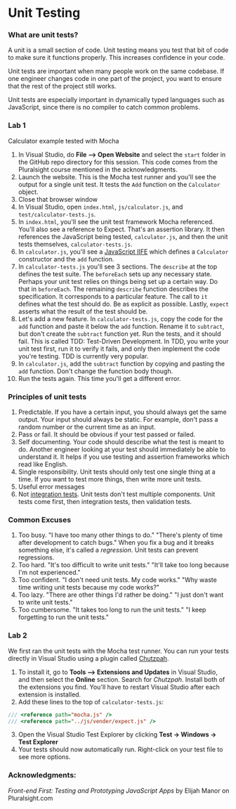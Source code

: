 Unit Testing
============

### What are unit tests? ###

A unit is a small section of code.  Unit testing means you test that bit of code to make sure it functions properly.  This increases confidence in your code.

Unit tests are important when many people work on the same codebase.  If one engineer changes code in one part of the project, you want to ensure that the rest of the project still works.

Unit tests are especially important in dynamically typed languages such as JavaScript, since there is no compiler to catch common problems.

### Lab 1 ###

Calculator example tested with Mocha

1. In Visual Studio, do **File --> Open Website** and select the `start` folder in the GitHub repo directory for this session.  This code comes from the Pluralsight course mentioned in the acknowledgments.
2. Launch the website.  This is the Mocha test runner and you'll see the output for a single unit test.  It tests the `Add` function on the `Calculator` object.
3. Close that browser window
4. In Visual Studio, open `index.html`, `js/calculator.js`, and `test/calculator-tests.js`.  
5. In `index.html`, you'll see the unit test framework Mocha referenced.  You'll also see a reference to Expect.  That's an assertion library.  It then references the JavaScript being tested, `calculator.js`, and then the unit tests themselves, `calculator-tests.js`.
5. In `calculator.js`, you'll see a [JavaScript IIFE](http://tinyurl.com/nsu3okz) which defines a `Calculator` constructor and the `add` function.
6. In `calculator-tests.js` you'll see 3 sections.  The `describe` at the top defines the test suite.  The `beforeEach` sets up any necessary state.  Perhaps your unit test relies on things being set up a certain way.  Do that in `beforeEach`.  The remaining `describe` function describes the specification.  It corresponds to a particular feature.  The call to `it` defines what the test should do.  Be as explicit as possible.  Lastly, `expect` asserts what the result of the test should be.
7. Let's add a new feature.  In `calculator-tests.js`, copy the code for the `add` function and paste it below the `add` function.  Rename it to `subtract`, but don't create the `subtract` function yet.  Run the tests, and it should fail.  This is called TDD: Test-Driven Development.  In TDD, you write your unit test first, run it to verify it fails, and only then implement the code you're testing.  TDD is currently very popular.
8. In `calculator.js`, add the `subtract` function by copying and pasting the `add` function.  Don't change the function body though.
9. Run the tests again.  This time you'll get a different error.

### Principles of unit tests ###

1. Predictable.  If you have a certain input, you should always get the same output.  Your input should always be static.  For example, don't pass a random number or the current time as an input.
2. Pass or fail.  It should be obvious if your test passed or failed.
3. Self documenting.  Your code should describe what the test is meant to do.  Another engineer looking at your test should immediately be able to understand it.  It helps if you use testing and assertion frameworks which read like English.
4. Single responsibility.  Unit tests should only test one single thing at a time.  If you want to test more things, then write more unit tests.
5. Useful error messages
6. Not [integration tests](http://en.wikipedia.org/wiki/Integration_testing).  Unit tests don't test multiple components.  Unit tests come first, then integration tests, then validation tests.

### Common Excuses ###

1. Too busy.  "I have too many other things to do."  "There's plenty of time after development to catch bugs."  When you fix a bug and it breaks something else, it's called a *regression*.  Unit tests can prevent regressions.
2. Too hard.  "It's too difficult to write unit tests."  "It'll take too long because I'm not experienced."
3. Too confident.  "I don't need unit tests.  My code works."  "Why waste time writing unit tests because my code works?"  
4. Too lazy.  "There are other things I'd rather be doing."  "I just don't want to write unit tests."
5. Too cumbersome.  "It takes too long to run the unit tests."  "I keep forgetting to run the unit tests."

### Lab 2 ###

We first ran the unit tests with the Mocha test runner.  You can run your tests directly in Visual Studio using a plugin called [Chutzpah](http://chutzpah.codeplex.com/).

1. To install it, go to **Tools --> Extensions and Updates** in Visual Studio, and then select the **Online** section.  Search for *Chutzpah*.  Install both of the extensions you find.  You'll have to restart Visual Studio after each extension is installed.
2. Add these lines to the top of `calculator-tests.js`:

```javascript
/// <reference path="mocha.js" />
/// <reference path="../js/vender/expect.js" />
```
3. Open the Visual Studio Test Explorer by clicking **Test -> Windows -> Test Explorer**
4. Your tests should now automatically run.  Right-click on your test file to see more options.  

### Acknowledgments: ###

*Front-end First: Testing and Prototyping JavaScript Apps* by Elijah Manor on Pluralsight.com

